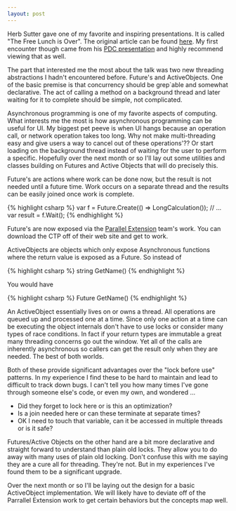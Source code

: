 ```yaml
---
layout: post
---
```

Herb Sutter gave one of my favorite and inspiring presentations. It is called "The Free Lunch is Over". The original article can be found [here](http://www.gotw.ca/publications/concurrency-ddj.htm). My first encounter though came from his [PDC presentation](http://www.pluralsight.com/blogs/hsutter/archive/2005/10/25/15903.aspx) and highly recommend viewing that as well.

The part that interested me the most about the talk was two new threading abstractions I hadn't encountered before. Future's and ActiveObjects. One of the basic premise is that concurrency should be grep`able and somewhat declarative. The act of calling a method on a background thread and later waiting for it to complete should be simple, not complicated.

Asynchronous programming is one of my favorite aspects of computing. What interests me the most is how asynchronous programming can be useful for UI.  My biggest pet peeve is when UI hangs because an operation call, or network operation takes too long. Why not make multi-threading easy and give users a way to cancel out of these operations'?? Or start loading on the background thread instead of waiting for the user to perform a specific. Hopefully over the next month or so I'll lay out some utilities and classes building on Futures and Active Objects that will do precisely this.

Future's are actions where work can be done now, but the result is not needed until a future time. Work occurs on a separate thread and the results can be easily joined once work is complete.

{% highlight csharp %}
var f = Future.Create(() => LongCalculation());
// ...
var result = f.Wait();
{% endhighlight %}

Future's are now exposed via the [Parallel Extension](http://blogs.msdn.com/pfxteam/archive/2007/11/29/6558413.aspx) team's work. You can download the CTP off of their web site and get to work.

ActiveObjects are objects which only expose Asynchronous functions where the return value is exposed as a Future. So instead of

{% highlight csharp %}
string GetName()
{% endhighlight %}

You would have

{% highlight csharp %}
Future<string> GetName()
{% endhighlight %}

An ActiveObject essentially lives on or owns a thread. All operations are queued up and processed one at a time. Since only one action at a time can be executing the object internals don't have to use locks or consider many types of race conditions. In fact if your return types are immutable a great many threading concerns go out the window. Yet all of the calls are inherently asynchronous so callers can get the result only when they are needed. The best of both worlds.

Both of these provide significant advantages over the "lock before use" patterns. In my experience I find these to be hard to maintain and lead to difficult to track down bugs. I can't tell you how many times I've gone through someone else's code, or even my own, and wondered ...

  * Did they forget to lock here or is this an optimization?
  * Is a join needed here or can these terminate at separate times?
  * OK I need to touch that variable, can it be accessed in multiple threads or is it safe? 

Futures/Active Objects on the other hand are a bit more declarative and straight forward to understand than plain old locks. They allow you to do away with many uses of plain old locking. Don't confuse this with me saying they are a cure all for threading. They're not. But in my experiences I've found them to be a significant upgrade.

Over the next month or so I'll be laying out the design for a basic ActiveObject implementation. We will likely have to deviate off of the Parrallel Extension work to get certain behaviors but the concepts map well.

